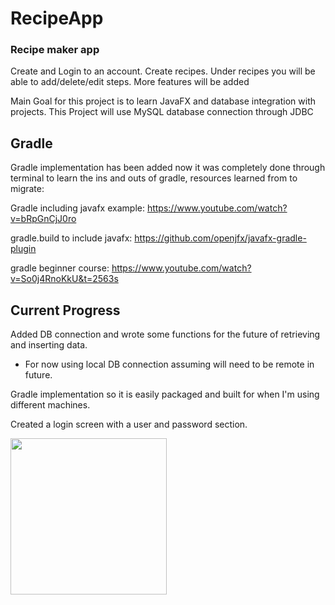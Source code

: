 # RecipeApp

### Recipe maker app

Create and Login to an account.
Create recipes.
Under recipes you will be able to add/delete/edit steps.
More features will be added

Main Goal for this project is to learn JavaFX and database integration with projects. This Project will use MySQL database connection through JDBC

## Gradle

Gradle implementation has been added now it was completely done through terminal to learn the ins and outs of gradle, resources learned from to migrate:

Gradle including javafx example: https://www.youtube.com/watch?v=bRpGnCjJ0ro

gradle.build to include javafx: https://github.com/openjfx/javafx-gradle-plugin

gradle beginner course: https://www.youtube.com/watch?v=So0j4RnoKkU&t=2563s

## Current Progress

Added DB connection and wrote some functions for the future of retrieving and inserting data.
  - For now using local DB connection assuming will need to be remote in future.

Gradle implementation so it is easily packaged and built for when I'm using different machines.

Created a login screen with a user and password section.

<img src="https://user-images.githubusercontent.com/66543795/224520496-df29f92e-9fbb-4654-bf43-a968e3466468.png" width="250" height="250"/>








